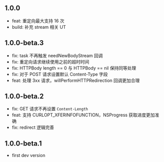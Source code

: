 ## 1.0.0
* feat: 重定向最大支持 16 次
* build: 补充 stream 相关 UT

## 1.0.0-beta.3
* fix: task 不再触发 needNewBodyStream 回调
* fix: 重定向请求继续使用之前的超时时间
* fix: HTTPBody length == 0 与 HTTPBody == nil 保持同等处理
* fix: 对于 POST 请求设置默认 Content-Type 字段
* feat: 处理 3xx 请求，willPerformHTTPRedirection 回调更加合理

## 1.0.0-beta.2
* fix: GET 请求不再设置 `Content-Length`
* feat: 支持 CURLOPT_XFERINFOFUNCTION，NSProgress 获取进度更加准确
* fix: redirect 逻辑完善

## 1.0.0-beta.1
* first dev version
